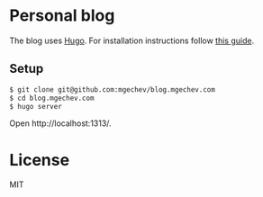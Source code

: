 # Personal blog

The blog uses [Hugo](https://gohugo.io/). For installation instructions follow [this guide](https://gohugo.io/getting-started/quick-start/).

## Setup

```bash
$ git clone git@github.com:mgechev/blog.mgechev.com
$ cd blog.mgechev.com
$ hugo server
```

Open http://localhost:1313/.

# License

MIT
